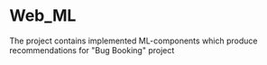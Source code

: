 # Web_ML
The project contains implemented ML-components which produce recommendations for "Bug Booking" project
